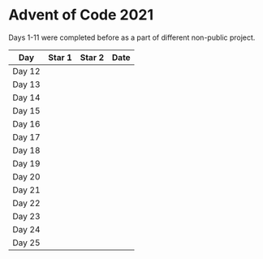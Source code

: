 # Advent of Code 2021

Days 1-11 were completed before as a part of different non-public project.

| Day    | Star 1 | Star 2 | Date |
| ------ | ------ | ------ | ---- |
| Day 12 |        |        |      |
| Day 13 |        |        |      |
| Day 14 |        |        |      |
| Day 15 |        |        |      |
| Day 16 |        |        |      |
| Day 17 |        |        |      |
| Day 18 |        |        |      |
| Day 19 |        |        |      |
| Day 20 |        |        |      |
| Day 21 |        |        |      |
| Day 22 |        |        |      |
| Day 23 |        |        |      |
| Day 24 |        |        |      |
| Day 25 |        |        |      |

